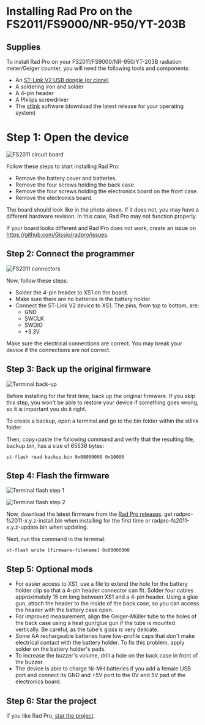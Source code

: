 # Installing Rad Pro on the FS2011/FS9000/NR-950/YT-203B

## Supplies

To install Rad Pro on your FS2011/FS9000/NR-950/YT-203B radiation meter/Geiger counter, you will need the following tools and components:

* An [ST-Link V2 USB dongle (or clone)](https://www.amazon.com/s?k=st-link+v2)
* A soldering iron and solder
* A 4-pin header
* A Philips screwdriver
* The [stlink](https://github.com/stlink-org/stlink/releases) software (download the latest release for your operating system)

# Step 1: Open the device

![FS2011 circuit board](img/fs2011-board.jpg)

Follow these steps to start installing Rad Pro:

* Remove the battery cover and batteries.
* Remove the four screws holding the back case.
* Remove the four screws holding the electronics board on the front case.
* Remove the electronics board.

The board should look like in the photo above. If it does not, you may have a different hardware revision. In this case, Rad Pro may not function properly.

If your board looks different and Rad Pro does not work, create an issue on https://github.com/Gissio/radpro/issues.

## Step 2: Connect the programmer

![FS2011 connectors](img/fs2011-connector.png)

Now, follow these steps:

* Solder the 4-pin header to XS1 on the board.
* Make sure there are no batteries in the battery holder.
* Connect the ST-Link V2 device to XS1. The pins, from top to bottom, are:
  * GND
  * SWCLK
  * SWDIO
  * +3.3V

Make sure the electrical connections are correct. You may break your device if the connections are not correct.

## Step 3: Back up the original firmware

![Terminal back-up](img/terminal-backup.png)

Before installing for the first time, back up the original firmware. If you skip this step, you won't be able to restore your device if something goes wrong, so it is important you do it right.

To create a backup, open a terminal and go to the bin folder within the stlink folder.

Then, copy+paste the following command and verify that the resulting file, backup.bin, has a size of 65536 bytes:

    st-flash read backup.bin 0x08000000 0x10000

## Step 4: Flash the firmware

![Terminal flash step 1](img/terminal-flash-1.png)

![Terminal flash step 2](img/terminal-flash-2.png)

Now, download the latest firmware from the [Rad Pro releases](https://github.com/Gissio/radpro/releases): get radpro-fs2011-x.y.z-install.bin when installing for the first time or radpro-fs2011-x.y.z-update.bin when updating.

Next, run this command in the terminal:

    st-flash write [firmware-filename] 0x08000000

## Step 5: Optional mods

* For easier access to XS1, use a file to extend the hole for the battery holder clip so that a 4-pin header connector can fit. Solder four cables approximately 15 cm long between XS1 and a 4-pin header. Using a glue gun, attach the header to the inside of the back case, so you can access the header with the battery case open.
* For improved measurement, align the Geiger-Müller tube to the holes of the back case using a heat gun/glue gun if the tube is mounted vertically. Be careful, as the tube's glass is very delicate.
* Some AA rechargeable batteries have low-profile caps that don't make electrical contact with the battery holder. To fix this problem, apply solder on the battery holder's pads.
* To increase the buzzer's volume, drill a hole on the back case in front of the buzzer.
* The device is able to charge Ni-MH batteries if you add a female USB port and connect its GND and +5V port to the 0V and 5V pad of the electronics board.

## Step 6: Star the project

If you like Rad Pro, [star the project](https://github.com/Gissio/radpro).
